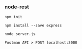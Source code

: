 ### node-rest

```
npm init

npm install --save express

node server.js

Postman API > POST localhost:3000



```